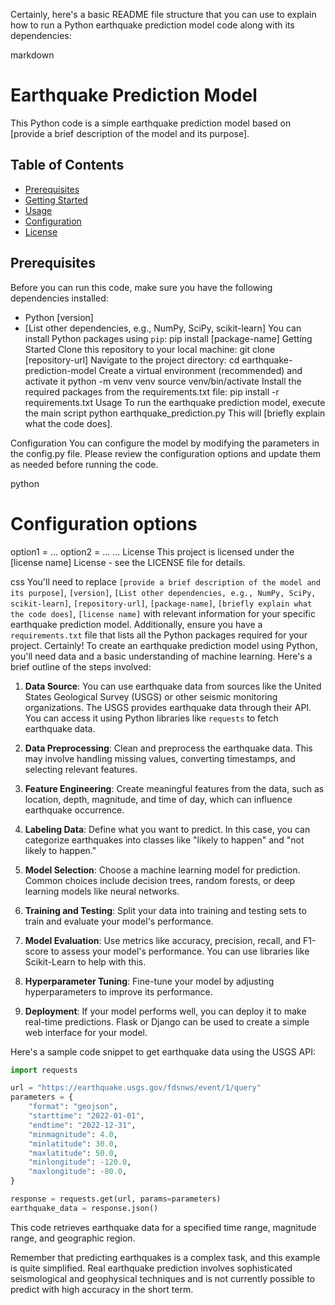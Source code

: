 Certainly, here's a basic README file structure that you can use to explain how to run a Python earthquake prediction model code along with its dependencies:

markdown

# Earthquake Prediction Model

This Python code is a simple earthquake prediction model based on [provide a brief description of the model and its purpose].

## Table of Contents
- [Prerequisites](#prerequisites)
- [Getting Started](#getting-started)
- [Usage](#usage)
- [Configuration](#configuration)
- [License](#license)
## Prerequisites
Before you can run this code, make sure you have the following dependencies installed:
- Python [version]
- [List other dependencies, e.g., NumPy, SciPy, scikit-learn]
You can install Python packages using `pip`:
pip install [package-name]
Getting Started
Clone this repository to your local machine:
git clone [repository-url]
Navigate to the project directory:
cd earthquake-prediction-model
Create a virtual environment (recommended) and activate it
python -m venv venv
source venv/bin/activate
Install the required packages from the requirements.txt file:
pip install -r requirements.txt
Usage
To run the earthquake prediction model, execute the main script
python earthquake_prediction.py
This will [briefly explain what the code does].

Configuration
You can configure the model by modifying the parameters in the config.py file. Please review the configuration options and update them as needed before running the code.

python
# Configuration options
option1 = ...
option2 = ...
...
License
This project is licensed under the [license name] License - see the LICENSE file for details.

css
You'll need to replace `[provide a brief description of the model and its purpose]`, `[version]`, `[List other dependencies, e.g., NumPy, SciPy, scikit-learn]`, `[repository-url]`, `[package-name]`, `[briefly explain what the code does]`, `[license name]` with relevant information for your specific earthquake prediction model. Additionally, ensure you have a `requirements.txt` file that lists all the Python packages required for your project.
Certainly! To create an earthquake prediction model using Python, you'll need data and a basic understanding of machine learning. Here's a brief outline of the steps involved:

1. **Data Source**: You can use earthquake data from sources like the United States Geological Survey (USGS) or other seismic monitoring organizations. The USGS provides earthquake data through their API. You can access it using Python libraries like `requests` to fetch earthquake data.

2. **Data Preprocessing**: Clean and preprocess the earthquake data. This may involve handling missing values, converting timestamps, and selecting relevant features.

3. **Feature Engineering**: Create meaningful features from the data, such as location, depth, magnitude, and time of day, which can influence earthquake occurrence.

4. **Labeling Data**: Define what you want to predict. In this case, you can categorize earthquakes into classes like "likely to happen" and "not likely to happen."

5. **Model Selection**: Choose a machine learning model for prediction. Common choices include decision trees, random forests, or deep learning models like neural networks.

6. **Training and Testing**: Split your data into training and testing sets to train and evaluate your model's performance.

7. **Model Evaluation**: Use metrics like accuracy, precision, recall, and F1-score to assess your model's performance. You can use libraries like Scikit-Learn to help with this.

8. **Hyperparameter Tuning**: Fine-tune your model by adjusting hyperparameters to improve its performance.

9. **Deployment**: If your model performs well, you can deploy it to make real-time predictions. Flask or Django can be used to create a simple web interface for your model.

Here's a sample code snippet to get earthquake data using the USGS API:

```python
import requests

url = "https://earthquake.usgs.gov/fdsnws/event/1/query"
parameters = {
    "format": "geojson",
    "starttime": "2022-01-01",
    "endtime": "2022-12-31",
    "minmagnitude": 4.0,
    "minlatitude": 30.0,
    "maxlatitude": 50.0,
    "minlongitude": -120.0,
    "maxlongitude": -80.0,
}

response = requests.get(url, params=parameters)
earthquake_data = response.json()
```

This code retrieves earthquake data for a specified time range, magnitude range, and geographic region.

Remember that predicting earthquakes is a complex task, and this example is quite simplified. Real earthquake prediction involves sophisticated seismological and geophysical techniques and is not currently possible to predict with high accuracy in the short term.

